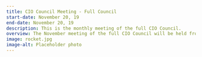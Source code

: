 ```yaml
---
title: CIO Council Meeting - Full Council
start-date: November 20, 19
end-date: November 20, 19
description: This is the monthly meeting of the full CIO Council.
overview: The November meeting of the full CIO Council will be held from 330-5pm at GSA Headquarters at 1800 F St. NW, Washington, DC.
image: rocket.jpg
image-alt: Placeholder photo
---
```


